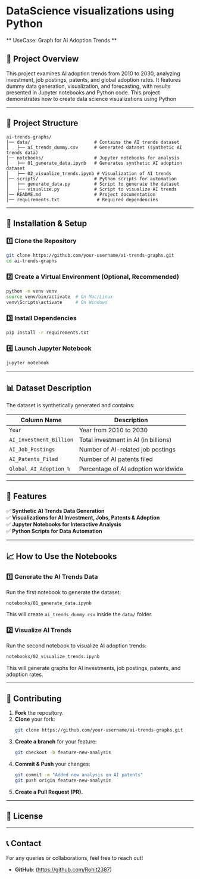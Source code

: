  # DataScience visualizations using Python 
** UseCase: Graph for AI Adoption Trends ** 

## 📌 Project Overview
This project examines AI adoption trends from 2010 to 2030, analyzing investment, job postings, patents, and global adoption rates. It features dummy data generation, visualization, and forecasting, with results presented in Jupyter notebooks and Python code. This project demonstrates how to create data science visualizations using Python

---

## 📁 Project Structure
```
ai-trends-graphs/
│── data/                        # Contains the AI trends dataset
│   ├── ai_trends_dummy.csv      # Generated dataset (synthetic AI trends data)
│── notebooks/                   # Jupyter notebooks for analysis
│   ├── 01_generate_data.ipynb   # Generates synthetic AI adoption dataset
│   ├── 02_visualize_trends.ipynb # Visualization of AI trends
│── scripts/                     # Python scripts for automation
│   ├── generate_data.py         # Script to generate the dataset
│   ├── visualize.py             # Script to visualize AI trends
│── README.md                    # Project documentation
│── requirements.txt              # Required dependencies
```

---

## 🔧 Installation & Setup

### **1️⃣ Clone the Repository**
```bash
git clone https://github.com/your-username/ai-trends-graphs.git
cd ai-trends-graphs
```

### **2️⃣ Create a Virtual Environment (Optional, Recommended)**
```bash
python -m venv venv
source venv/bin/activate  # On Mac/Linux
venv\Scripts\activate     # On Windows
```

### **3️⃣ Install Dependencies**
```bash
pip install -r requirements.txt
```

### **4️⃣ Launch Jupyter Notebook**
```bash
jupyter notebook
```

---

## 📊 Dataset Description
The dataset is synthetically generated and contains:

| Column Name               | Description |
|---------------------------|-------------|
| `Year`                    | Year from 2010 to 2030 |
| `AI_Investment_Billion`   | Total investment in AI (in billions) |
| `AI_Job_Postings`         | Number of AI-related job postings |
| `AI_Patents_Filed`        | Number of AI patents filed |
| `Global_AI_Adoption_%`    | Percentage of AI adoption worldwide |

---

## 📜 Features
✅ **Synthetic AI Trends Data Generation**  
✅ **Visualizations for AI Investment, Jobs, Patents & Adoption**  
✅ **Jupyter Notebooks for Interactive Analysis**  
✅ **Python Scripts for Data Automation**  

---

## 📈 How to Use the Notebooks
### **1️⃣ Generate the AI Trends Data**
Run the first notebook to generate the dataset:
```bash
notebooks/01_generate_data.ipynb
```
This will create `ai_trends_dummy.csv` inside the `data/` folder.

### **2️⃣ Visualize AI Trends**
Run the second notebook to visualize AI adoption trends:
```bash
notebooks/02_visualize_trends.ipynb
```
This will generate graphs for AI investments, job postings, patents, and adoption rates.

---

## 🤝 Contributing
1. **Fork** the repository.
2. **Clone** your fork:
   ```bash
   git clone https://github.com/your-username/ai-trends-graphs.git
   ```
3. **Create a branch** for your feature:
   ```bash
   git checkout -b feature-new-analysis
   ```
4. **Commit & Push** your changes:
   ```bash
   git commit -m "Added new analysis on AI patents"
   git push origin feature-new-analysis
   ```
5. **Create a Pull Request (PR).**

---

## 📜 License

---

## 📞 Contact
For any queries or collaborations, feel free to reach out!
- **GitHub**: (https://github.com/Rohit2387)


 

